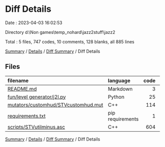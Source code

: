 # Diff Details

Date : 2023-04-03 16:02:53

Directory d:\\Non games\\temp_nohard\\jazz2stuff\\jazz2

Total : 5 files,  747 codes, 10 comments, 128 blanks, all 885 lines

[Summary](results.md) / [Details](details.md) / [Diff Summary](diff.md) / Diff Details

## Files
| filename | language | code | comment | blank | total |
| :--- | :--- | ---: | ---: | ---: | ---: |
| [README.md](/README.md) | Markdown | 3 | 0 | 0 | 3 |
| [fun/level generator/j2l.py](/fun/level%20generator/j2l.py) | Python | 25 | 0 | 8 | 33 |
| [mutators/customhud/STVcustomhud.mut](/mutators/customhud/STVcustomhud.mut) | C++ | 114 | 4 | 33 | 151 |
| [requirements.txt](/requirements.txt) | pip requirements | 1 | 0 | 0 | 1 |
| [scripts/STVutilminus.asc](/scripts/STVutilminus.asc) | C++ | 604 | 6 | 87 | 697 |

[Summary](results.md) / [Details](details.md) / [Diff Summary](diff.md) / Diff Details